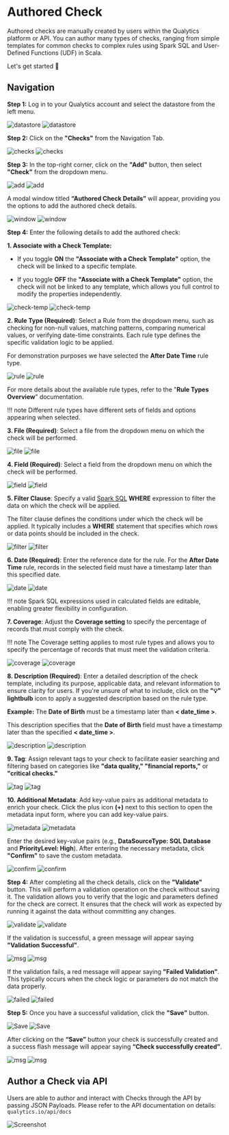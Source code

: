 # Authored Check

Authored checks are manually created by users within the Qualytics platform or API. You can author many types of checks, ranging from simple templates for common checks to complex rules using Spark SQL and User-Defined Functions (UDF) in Scala.

Let's get started 🚀

## Navigation

**Step 1:** Log in to your Qualytics account and select the datastore from the left menu.

![datastore](../assets/checks/authored-checks/datastore-light.png#only-light)
![datastore](../assets/checks/authored-checks/datastore-dark.png#only-dark)

**Step 2:** Click on the **"Checks"** from the Navigation Tab.

![checks](../assets/checks/authored-checks/checks-tab-light.png#only-light)
![checks](../assets/checks/authored-checks/checks-tab-dark.png#only-dark)

**Step 3:** In the top-right corner, click on the **"Add"** button, then select **"Check"** from the dropdown menu.

![add](../assets/checks/authored-checks/add-btn-light.png#only-light)
![add](../assets/checks/authored-checks/add-btn-dark.png#only-dark)

A modal window titled **“Authored Check Details”** will appear, providing you the options to add the authored check details.

![window](../assets/checks/authored-checks/window-light.png#only-light)
![window](../assets/checks/authored-checks/window-dark.png#only-dark)

**Step 4:** Enter the following details to add the authored check:

**1. Associate with a Check Template:**

* If you toggle **ON** the **"Associate with a Check Template"** option, the check will be linked to a specific template.

* If you toggle **OFF** the **"Associate with a Check Template"** option, the check will not be linked to any template, which allows you full control to modify the properties independently.

![check-temp](../assets/checks/authored-checks/checks-temp-light.png#only-light)
![check-temp](../assets/checks/authored-checks/checks-temp-dark.png#only-dark)

**2. Rule Type (Required)**: Select a Rule from the dropdown menu, such as checking for non-null values, matching patterns, comparing numerical values, or verifying date-time constraints. Each rule type defines the specific validation logic to be applied.

For demonstration purposes we have selected the **After Date Time** rule type.

![rule](../assets/checks/authored-checks/rule-type-light.png#only-light)
![rule](../assets/checks/authored-checks/rule-type-dark.png#only-dark)

For more details about the available rule types, refer to the "**Rule Types Overview**" documentation.

!!! note
    Different rule types have different sets of fields and options appearing when selected. 

**3. File (Required)**: Select a file from the dropdown menu on which the check will be performed.

![file](../assets/checks/authored-checks/file-light.png#only-light)
![file](../assets/checks/authored-checks/file-dark.png#only-dark)

**4. Field (Required)**: Select a field from the dropdown menu on which the check will be performed.

![field](../assets/checks/authored-checks/field-light.png#only-light)
![field](../assets/checks/authored-checks/field-dark.png#only-dark)

**5. Filter Clause**: Specify a valid [Spark SQL](https://spark.apache.org/docs/latest/sql-ref.html) **WHERE** expression to filter the data on which the check will be applied.

The filter clause defines the conditions under which the check will be applied. It typically includes a **WHERE** statement that specifies which rows or data points should be included in the check.

![filter](../assets/checks/authored-checks/filter-clause-light.png#only-light)
![filter](../assets/checks/authored-checks/filter-clause-dark.png#only-dark)

**6. Date (Required)**: Enter the reference date for the rule. For the **After Date Time** rule, records in the selected field must have a timestamp later than this specified date.

![date](../assets/checks/authored-checks/date-light.png#only-light)
![date](../assets/checks/authored-checks/date-dark.png#only-dark)

!!! note
    Spark SQL expressions used in calculated fields are editable, enabling greater flexibility in configuration.

**7. Coverage**: Adjust the **Coverage setting** to specify the percentage of records that must comply with the check.

!!! note
    The Coverage setting applies to most rule types and allows you to specify the percentage of records that must meet the validation criteria.

![coverage](../assets/checks/authored-checks/coverage-light.png#only-light)
![coverage](../assets/checks/authored-checks/coverage-dark.png#only-dark)

**8. Description (Required)**: Enter a detailed description of the check template, including its purpose, applicable data, and relevant information to ensure clarity for users. If you're unsure of what to include, click on the **"💡" lightbulb** icon to apply a suggested description based on the rule type.

**Example:** The **Date of Birth** must be a timestamp later than **< date_time >**.

This description specifies that the **Date of Birth** field must have a timestamp later than the specified **< date_time >**.

![description](../assets/checks/authored-checks/description-light.png#only-light)
![description](../assets/checks/authored-checks/description-dark.png#only-dark)

**9. Tag**: Assign relevant tags to your check to facilitate easier searching and filtering based on categories like **"data quality," "financial reports,"** or **"critical checks."**

![tag](../assets/checks/authored-checks/tag-light.png#only-light)
![tag](../assets/checks/authored-checks/tag-dark.png#only-dark)

**10. Additional Metadata**: Add key-value pairs as additional metadata to enrich your check. Click the plus icon **(+)** next to this section to open the metadata input form, where you can add key-value pairs.

![metadata](../assets/checks/authored-checks/metadata-light.png#only-light)
![metadata](../assets/checks/authored-checks/metadata-dark.png#only-dark)

Enter the desired key-value pairs (e.g., **DataSourceType: SQL Database** and **PriorityLevel: High**). After entering the necessary metadata, click **"Confirm"** to save the custom metadata.

![confirm](../assets/checks/authored-checks/confirm-light.png#only-light)
![confirm](../assets/checks/authored-checks/confirm-dark.png#only-dark)

**Step 4:** After completing all the check details, click on the **"Validate"** button. This will perform a validation operation on the check without saving it. The validation allows you to verify that the logic and parameters defined for the check are correct. It ensures that the check will work as expected by running it against the data without committing any changes.

![validate](../assets/checks/authored-checks/validate-light.png#only-light)
![validate](../assets/checks/authored-checks/validate-dark.png#only-dark)

If the validation is successful, a green message will appear saying **"Validation Successful"**.

![msg](../assets/checks/authored-checks/validate-msg-light.png#only-light)
![msg](../assets/checks/authored-checks/validate-msg-dark.png#only-dark)

If the validation fails, a red message will appear saying **"Failed Validation"**. This typically occurs when the check logic or parameters do not match the data properly.

![failed](../assets/checks/authored-checks/failed-light.png#only-light)
![failed](../assets/checks/authored-checks/failed-dark.png#only-dark)

**Step 5:** Once you have a successful validation, click the **"Save"** button.

![Save](../assets/checks/authored-checks/save-btn-light.png#only-light)
![Save](../assets/checks/authored-checks/save-btn-dark.png#only-dark)

After clicking on the **“Save”** button your check is successfully created and a success flash message will appear saying **“Check successfully created”**.

![msg](../assets/checks/authored-checks/msg-btn-light.png#only-light)
![msg](../assets/checks/authored-checks/msg-btn-dark.png#only-dark)

## Author a Check via API

Users are able to author and interact with Checks through the API by passing JSON Payloads. Please refer to the API documentation on details: `qualytics.io/api/docs`

![Screenshot](../assets/checks/quality-checks-doc.png)
